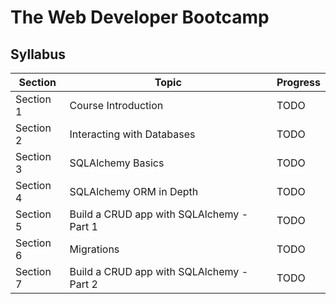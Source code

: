 # The Web Developer Bootcamp

## Syllabus

| Section   | Topic                                     | Progress |
| --------- | ----------------------------------------- | -------- |
| Section 1 | Course Introduction                       | TODO     |
| Section 2 | Interacting with Databases                | TODO     |
| Section 3 | SQLAlchemy Basics                         | TODO     |
| Section 4 | SQLAlchemy ORM in Depth                   | TODO     |
| Section 5 | Build a CRUD app with SQLAlchemy - Part 1 | TODO     |
| Section 6 | Migrations                                | TODO     |
| Section 7 | Build a CRUD app with SQLAlchemy - Part 2 | TODO     |
